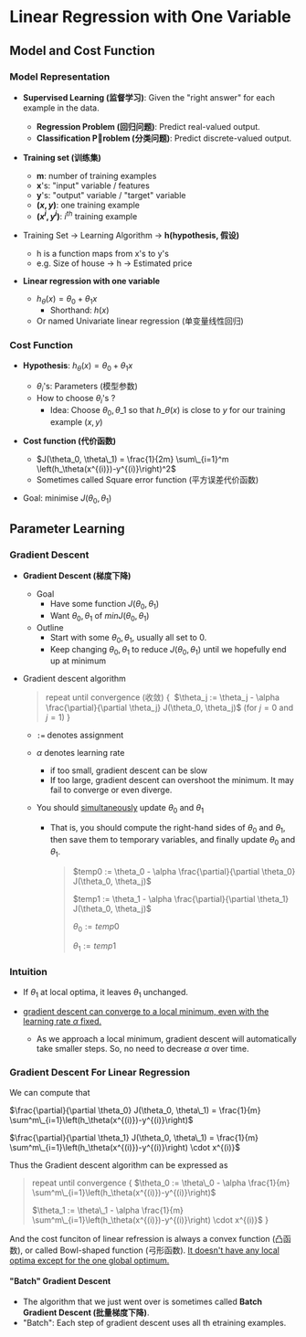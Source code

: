 # Linear Regression with One Variable

## Model and Cost Function

### Model Representation

* **Supervised Learning (监督学习)**: Given the "right answer" for each example in the data.
  * **Regression Problem (回归问题)**: Predict real-valued output. 
  * **Classification Problem (分类问题)**: Predict discrete-valued output.
* **Training set (训练集)**
  * **m**: number of training examples
  * **x**'s: "input" variable / features
  * **y**'s: "output" variable / "target" variable
  * **$(x, y)$**: one training example
  * **$(x^i, y^i)$**: $i^{th}$ training example


* Training Set -> Learning Algorithm -> **h(hypothesis, 假设)**
  * h is a function maps from x's to y's
  * e.g. Size of house -> h -> Estimated price


* **Linear regression with one variable**
  * $h_\theta (x) = \theta_0 + \theta_1 x$
    * Shorthand: $h(x)$
  * Or named Univariate linear regression (单变量线性回归)


### Cost Function

* **Hypothesis**: $h_\theta (x) = \theta_0 + \theta_1 x$

  * $\theta_i$'s: Parameters (模型参数)
  * How to choose $\theta_i$'s ?
    * Idea: Choose $\theta_0, \theta\_1$ so that $h\_\theta (x)$ is close to $y$ for our training example $(x,y)$


* **Cost function (代价函数)**
  * $J(\theta_0, \theta\_1) = \frac{1}{2m} \sum\_{i=1}^m \left(h_\theta(x^{(i)})-y^{(i)}\right)^2$
  * Sometimes called Square error function (平方误差代价函数)


* Goal: minimise $J(\theta_0, \theta_1)$


## Parameter Learning

### Gradient Descent

* **Gradient Descent (梯度下降)**
  * Goal
    * Have some function $J(\theta_0, \theta_1)$
    * Want $\theta_0, \theta_1$ of $min J(\theta_0, \theta_1)$
  * Outline
    * Start with some $\theta_0, \theta_1$, usually all set to $0$.
    * Keep changing $\theta_0, \theta_1$ to reduce $J(\theta_0, \theta_1)$ until we hopefully end up at minimum

* Gradient descent algorithm

  > repeat until convergence (收敛) {
  > ​    $\theta_j := \theta_j - \alpha \frac{\partial}{\partial \theta_j} J(\theta_0, \theta_j)$  (for $j=0$ and $j=1$)
  > }

  * `:=` denotes assignment

  * $\alpha$ denotes learning rate

    * if too small, gradient descent can be slow
    * If too large, gradient descent can overshoot the minimum. It may fail to converge or even diverge.

  * You should <u>simultaneously</u> update $\theta_0$ and $\theta_1$

    * That is, you should compute the right-hand sides of $\theta_0$ and $\theta_1$, then save them to temporary variables, and finally update $\theta_0$ and $\theta_1$.

      > $temp0 := \theta_0 - \alpha \frac{\partial}{\partial \theta_0} J(\theta_0, \theta_j)$
      >
      > $temp1 := \theta_1 - \alpha \frac{\partial}{\partial \theta_1} J(\theta_0, \theta_j)$
      >
      > $\theta_0 := temp0$
      >
      > $\theta_1 :=temp1$

### Intuition

* If $\theta_1$ at local optima, it leaves $\theta_1$ unchanged.

* <u>gradient descent can converge to a local minimum, even with the learning rate $\alpha$ fixed.</u>

  * As we approach a local minimum, gradient descent will automatically take smaller steps. So, no need to decrease $\alpha$ over time.

### Gradient Descent For Linear Regression
We can compute that

$\frac{\partial}{\partial \theta_0} J(\theta_0, \theta\_1) = \frac{1}{m} \sum^m\_{i=1}\left(h_\theta(x^{(i)})-y^{(i)}\right)$

$\frac{\partial}{\partial \theta_1} J(\theta_0, \theta\_1) = \frac{1}{m} \sum^m\_{i=1}\left(h_\theta(x^{(i)})-y^{(i)}\right) \cdot x^{(i)}$

Thus the Gradient descent algorithm can be expressed as

>  repeat until convergence {
>    $\theta_0 := \theta\_0 - \alpha \frac{1}{m} \sum^m\_{i=1}\left(h_\theta(x^{(i)})-y^{(i)}\right)​$
>
>    $\theta_1 := \theta\_1 - \alpha \frac{1}{m} \sum^m\_{i=1}\left(h_\theta(x^{(i)})-y^{(i)}\right) \cdot x^{(i)}$
>  }

And the cost funciton of linear refression is always a convex function (凸函数), or called Bowl-shaped function (弓形函数). <u>It doesn't have any local optima except for the one global optimum.</u>

#### "Batch" Gradient Descent

* The algorithm that we just went over is sometimes called **Batch Gradient Descent (批量梯度下降)**.
* "Batch": Each step of gradient descent uses all th etraining examples.

